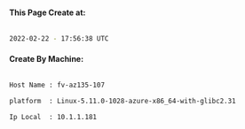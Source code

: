 
   
#### This Page Create at:

```bash

2022-02-22 - 17:56:38 UTC

```

#### Create By Machine:

```bash

Host Name : fv-az135-107

platform  : Linux-5.11.0-1028-azure-x86_64-with-glibc2.31

Ip Local  : 10.1.1.181

```

